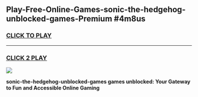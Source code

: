 
## Play-Free-Online-Games-sonic-the-hedgehog-unblocked-games-Premium #4m8us
<h3>
<a href="https://premium.freeplayer.one?title=sonic-the-hedgehog-unblocked-games&ref=8M">CLICK TO PLAY</a></h3>
<hr>

<h3>
<a href="https://premium.freeplayer.one?title=sonic-the-hedgehog-unblocked-games&ref=8M">CLICK 2 PLAY</a>
  
</h3>

<a href="https://premium.freeplayer.one?title=sonic-the-hedgehog-unblocked-games&ref=8M"><img src="https://clearcache.store/games.png"></a>


**sonic-the-hedgehog-unblocked-games games unblocked: Your Gateway to Fun and Accessible Online Gaming**
